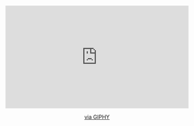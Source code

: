<div id="header" align="center">
<iframe src="https://giphy.com/embed/TNf5oSRelTeI8" width="480" height="270" frameBorder="0" class="giphy-embed" allowFullScreen></iframe><p><a href="https://giphy.com/gifs/TNf5oSRelTeI8">via GIPHY</a></p>
</div>
